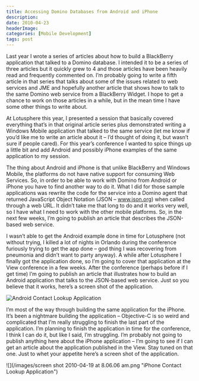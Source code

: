 ```yaml
---
title: Accessing Domino Databases from Android and iPhone
description: 
date: 2010-04-23
headerImage: 
categories: [Mobile Development]
tags: post
---
```


Last year I wrote a series of articles about how to build a BlackBerry application that talked to a Domino database. I intended it to be a series of three articles but it quickly grew to 4 and those articles have been heavily read and frequently commented on. I’m probably going to write a fifth article in that series that talks about some of the issues related to web services and JME and hopefully another article that shows how to talk to the same Domino web service from a BlackBerry Widget. I hope to get a chance to work on those articles in a while, but in the mean time I have some other things to write about.

At Lotusphere this year, I presented a session that basically covered everything that’s in that original article series plus demonstrated writing a Windows Mobile application that talked to the same service (let me know if you’d like me to write an article about it – I’d thought of doing it, but wasn’t sure if people cared). For this year’s conference I wanted to spice things up a little bit and add Android and possibly iPhone examples of the same application to my session.

The thing about Android and iPhone is that unlike BlackBerry and Windows Mobile, the platforms do not have native support for consuming Web Services. So, in order to be able to work with Domino from Android or iPhone you have to find another way to do it. What I did for those sample applications was rewrite the code for the service into a Domino agent that returned JavaScript Object Notation (JSON – www.json.org) when called through a web URL. It didn’t take me that long to do and it works very well, so I have what I need to work with the other mobile platforms. So, in the next few weeks, I’m going to publish an article that describes the JSON-based web service.

I wasn’t able to get the Android example done in time for Lotusphere (not without trying, I killed a lot of nights in Orlando during the conference furiously trying to get the app done – god thing I was recovering from pneumonia and didn’t want to party anyway). A while after Lotusphere I finally got the application done, so I’m going to cover that application at the View conference in a few weeks. After the conference (perhaps before if I get time) I’m going to publish an article that illustrates how to build an Android application that talks to the JSON-based web service. Just so you believe that it works, here’s a screen shot of the application.

![](/images/android-app.png "Android Contact Lookup Application")

I’m most of the way through building the same application for the iPhone. It’s been a nightmare building the application – Objective-C is so weird and complicated that I’m really struggling to finish the last part of the application. I’m planning to finish the application in time for the conference, I think I can do it, but like I said, I’m struggling. I’m probably not going to publish anything here about the iPhone application – I’m going to see if I can get an article about the application published in the View. Stay tuned on that one. Just to whet your appetite here’s a screen shot of the application.

![](/images/screen shot 2010-04-19 at 8.06.06 am.png "iPhone Contact Lookup Application")
